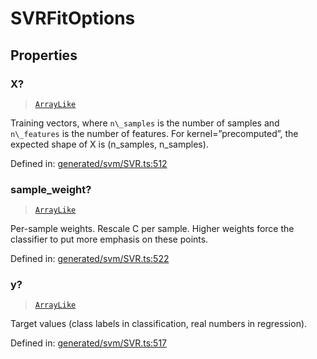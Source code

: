 # SVRFitOptions

## Properties

### X?

> [`ArrayLike`](../types/ArrayLike.md)

Training vectors, where `n\_samples` is the number of samples and `n\_features` is the number of features. For kernel=”precomputed”, the expected shape of X is (n\_samples, n\_samples).

Defined in:  [generated/svm/SVR.ts:512](https://github.com/transitive-bullshit/scikit-learn-ts/blob/92ab806/packages/sklearn/src/generated/svm/SVR.ts#L512)

### sample\_weight?

> [`ArrayLike`](../types/ArrayLike.md)

Per-sample weights. Rescale C per sample. Higher weights force the classifier to put more emphasis on these points.

Defined in:  [generated/svm/SVR.ts:522](https://github.com/transitive-bullshit/scikit-learn-ts/blob/92ab806/packages/sklearn/src/generated/svm/SVR.ts#L522)

### y?

> [`ArrayLike`](../types/ArrayLike.md)

Target values (class labels in classification, real numbers in regression).

Defined in:  [generated/svm/SVR.ts:517](https://github.com/transitive-bullshit/scikit-learn-ts/blob/92ab806/packages/sklearn/src/generated/svm/SVR.ts#L517)
